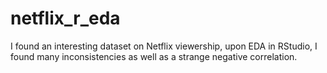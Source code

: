 # netflix_r_eda
I found an interesting dataset on Netflix viewership, upon EDA in RStudio, I found many inconsistencies as well as a strange negative correlation.
